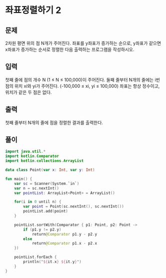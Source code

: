 # 좌표정렬하기 2
## 문제
2차원 평면 위의 점 N개가 주어진다. 좌표를 y좌표가 증가하는 순으로, y좌표가 같으면 x좌표가 증가하는 순서로 정렬한 다음 출력하는 프로그램을 작성하시오.

## 입력
첫째 줄에 점의 개수 N (1 ≤ N ≤ 100,000)이 주어진다. 둘째 줄부터 N개의 줄에는 i번점의 위치 xi와 yi가 주어진다. (-100,000 ≤ xi, yi ≤ 100,000) 좌표는 항상 정수이고, 위치가 같은 두 점은 없다.

## 출력
첫째 줄부터 N개의 줄에 점을 정렬한 결과를 출력한다.

## 풀이
```kotlin
import java.util.*
import kotlin.Comparator
import kotlin.collections.ArrayList

data class Point(var x: Int, var y: Int)

fun main() {
    var sc = Scanner(System.`in`)
    var n = sc.nextInt()
    var pointList: ArrayList<Point> = ArrayList()

    for(i in 0 until n) {
        var point = Point(sc.nextInt(), sc.nextInt())
        pointList.add(point)
    }

    pointList.sortWith(Comparator { p1: Point, p2: Point ->
        if (p1.y != p2.y)
            return@Comparator p1.y - p2.y
        else
            return@Comparator p1.x - p2.x
    })

    pointList.forEach {
        println("${it.x} ${it.y}")
    }
}
```